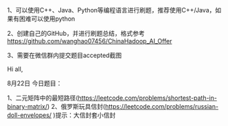 1、可以使用C++、Java、Python等编程语言进行刷题，推荐使用C++/Java，如果有困难可以使用python

2、创建自己的GitHub，并进行刷题总结，格式参考
https://github.com/wanghao07456/ChinaHadoop_AI_Offer

3、需要在微信群内提交题目accepted截图

Hi all,

8月22日
今日题目：


1、二元矩阵中的最短路径(https://leetcode.com/problems/shortest-path-in-binary-matrix/)
2、俄罗斯玩具信封(https://leetcode.com/problems/russian-doll-envelopes/ )提示：大信封套小信封
